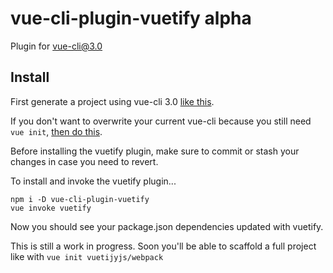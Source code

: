 # vue-cli-plugin-vuetify alpha
Plugin for vue-cli@3.0

## Install

First generate a project using vue-cli 3.0 [like this](https://github.com/vuejs/vue-cli).

If you don't want to overwrite your current vue-cli because you still need `vue init`, [then do this](https://github.com/vuejs/vue-cli/blob/dev/docs/cli.md#pulling-vue-cli2x-templates-legacy).

Before installing the vuetify plugin, make sure to commit or stash your changes in case you need to revert.

To install and invoke the vuetify plugin...
```
npm i -D vue-cli-plugin-vuetify
vue invoke vuetify
```

Now you should see your package.json dependencies updated with vuetify.

This is still a work in progress. Soon you'll be able to scaffold a full project like with `vue init vuetijyjs/webpack`
